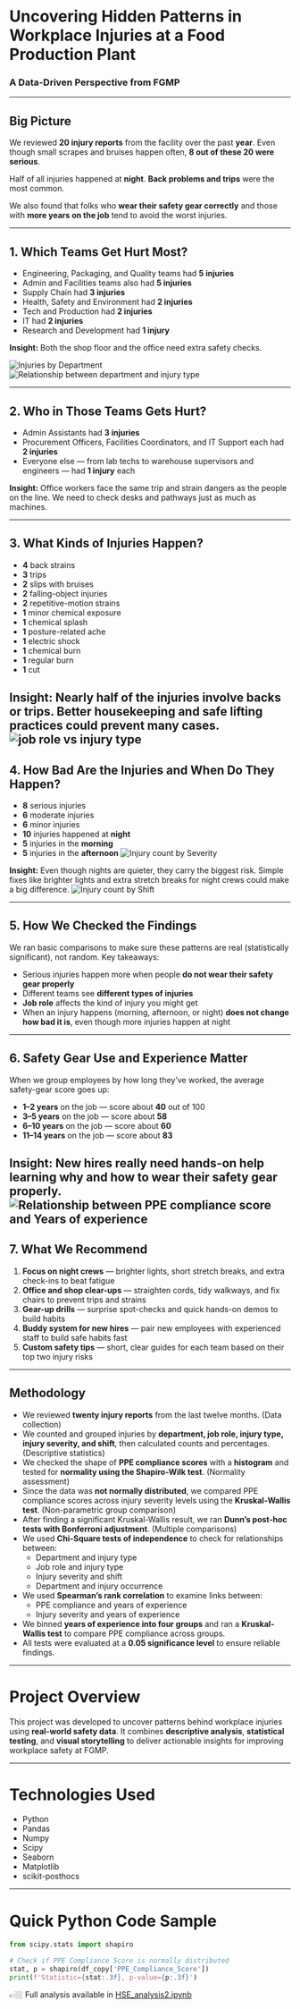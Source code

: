 
# Uncovering Hidden Patterns in Workplace Injuries at a Food Production Plant
### A Data-Driven Perspective from FGMP

---

## Big Picture

We reviewed **20 injury reports** from the facility over the past **year**. Even though small scrapes and bruises happen often, **8 out of these 20 were serious**. 

Half of all injuries happened at **night**. **Back problems and trips** were the most common.

We also found that folks who **wear their safety gear correctly** and those with **more years on the job** tend to avoid the worst injuries.

---

## 1. Which Teams Get Hurt Most?

- Engineering, Packaging, and Quality teams had **5 injuries**
- Admin and Facilities teams also had **5 injuries**
- Supply Chain had **3 injuries**
- Health, Safety and Environment had **2 injuries**
- Tech and Production had **2 injuries**
- IT had **2 injuries**
- Research and Development had **1 injury**

**Insight:** Both the shop floor and the office need extra safety checks.

![Injuries by Department](images/department.PNG)
![Relationship between department and injury type](images/departcount.PNG)

---

## 2. Who in Those Teams Gets Hurt?

- Admin Assistants had **3 injuries**
- Procurement Officers, Facilities Coordinators, and IT Support each had **2 injuries**
- Everyone else — from lab techs to warehouse supervisors and engineers — had **1 injury** each

**Insight:** Office workers face the same trip and strain dangers as the people on the line. We need to check desks and pathways just as much as machines.

---

## 3. What Kinds of Injuries Happen?

- **4** back strains
- **3** trips
- **2** slips with bruises
- **2** falling-object injuries
- **2** repetitive-motion strains
- **1** minor chemical exposure
- **1** chemical splash
- **1** posture-related ache
- **1** electric shock
- **1** chemical burn
- **1** regular burn
- **1** cut

**Insight:** Nearly half of the injuries involve backs or trips. Better housekeeping and safe lifting practices could prevent many cases.
![job role vs injury type](images/jr_it.PNG)
---

## 4. How Bad Are the Injuries and When Do They Happen?

- **8** serious injuries
- **6** moderate injuries
- **6** minor injuries
- **10** injuries happened at **night**
- **5** injuries in the **morning**
- **5** injuries in the **afternoon**
![Injury count by Severity](images/severity.PNG)

**Insight:** Even though nights are quieter, they carry the biggest risk. Simple fixes like brighter lights and extra stretch breaks for night crews could make a big difference.
![Injury count by Shift](images/shiftcount.PNG)

---

## 5. How We Checked the Findings

We ran basic comparisons to make sure these patterns are real (statistically significant), not random. Key takeaways:

- Serious injuries happen more when people **do not wear their safety gear properly**
- Different teams see **different types of injuries**
- **Job role** affects the kind of injury you might get
- When an injury happens (morning, afternoon, or night) **does not change how bad it is**, even though more injuries happen at night

---

## 6. Safety Gear Use and Experience Matter

When we group employees by how long they’ve worked, the average safety-gear score goes up:

- **1–2 years** on the job — score about **40** out of 100
- **3–5 years** on the job — score about **58**
- **6–10 years** on the job — score about **60**
- **11–14 years** on the job — score about **83**

**Insight:** New hires really need hands-on help learning why and how to wear their safety gear properly.
![Relationship between PPE compliance score and Years of experience](images/ppe_ye.PNG)
---

## 7. What We Recommend

1. **Focus on night crews** — brighter lights, short stretch breaks, and extra check-ins to beat fatigue
2. **Office and shop clear-ups** — straighten cords, tidy walkways, and fix chairs to prevent trips and strains
3. **Gear-up drills** — surprise spot-checks and quick hands-on demos to build habits
4. **Buddy system for new hires** — pair new employees with experienced staff to build safe habits fast
5. **Custom safety tips** — short, clear guides for each team based on their top two injury risks

---

##  Methodology

- We reviewed **twenty injury reports** from the last twelve months. (Data collection)
- We counted and grouped injuries by **department, job role, injury type, injury severity, and shift**, then calculated counts and percentages. (Descriptive statistics)
- We checked the shape of **PPE compliance scores** with a **histogram** and tested for **normality using the Shapiro-Wilk test**. (Normality assessment)
- Since the data was **not normally distributed**, we compared PPE compliance scores across injury severity levels using the **Kruskal-Wallis test**. (Non-parametric group comparison)
- After finding a significant Kruskal-Wallis result, we ran **Dunn’s post-hoc tests with Bonferroni adjustment**. (Multiple comparisons)
- We used **Chi-Square tests of independence** to check for relationships between:
  - Department and injury type
  - Job role and injury type
  - Injury severity and shift
  - Department and injury occurrence
- We used **Spearman’s rank correlation** to examine links between:
  - PPE compliance and years of experience
  - Injury severity and years of experience
- We binned **years of experience into four groups** and ran a **Kruskal-Wallis test** to compare PPE compliance across groups.
- All tests were evaluated at a **0.05 significance level** to ensure reliable findings.

---

# Project Overview

This project was developed to uncover patterns behind workplace injuries using **real-world safety data**. It combines **descriptive analysis**, **statistical testing**, and **visual storytelling** to deliver actionable insights for improving workplace safety at FGMP.

---

# Technologies Used

- Python 
- Pandas
- Numpy
- Scipy
- Seaborn
- Matplotlib
- scikit-posthocs

---

# Quick Python Code Sample

```python
from scipy.stats import shapiro

# Check if PPE Compliance Score is normally distributed
stat, p = shapiro(df_copy['PPE_Compliance_Score'])
print(f'Statistic={stat:.3f}, p-value={p:.3f}')
```

👉🏼 Full analysis available in [HSE_analysis2.ipynb](HSE_analysis2.ipynb)

